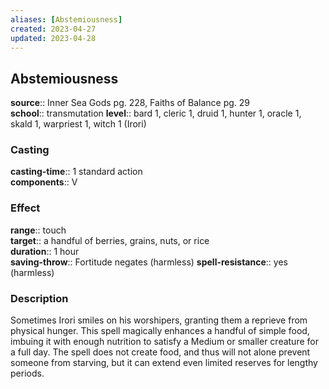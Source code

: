 ```yaml
---
aliases: [Abstemiousness]
created: 2023-04-27
updated: 2023-04-28
---
```


## Abstemiousness

**source**:: Inner Sea Gods pg. 228, Faiths of Balance pg. 29  
**school**:: transmutation
**level**:: bard 1, cleric 1, druid 1, hunter 1, oracle 1, skald 1, warpriest 1, witch 1 (Irori)

### Casting

**casting-time**:: 1 standard action  
**components**:: V

### Effect

**range**:: touch  
**target**:: a handful of berries, grains, nuts, or rice  
**duration**:: 1 hour  
**saving-throw**:: Fortitude negates (harmless)
**spell-resistance**:: yes (harmless)

### Description

Sometimes Irori smiles on his worshipers, granting them a reprieve from physical hunger. This spell magically enhances a handful of simple food, imbuing it with enough nutrition to satisfy a Medium or smaller creature for a full day. The spell does not create food, and thus will not alone prevent someone from starving, but it can extend even limited reserves for lengthy periods.
